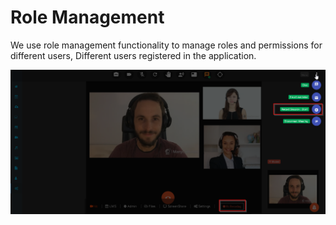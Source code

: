 # Role Management

We use role management functionality to manage roles and permissions for different users, Different users registered in the application.

![](../.gitbook/assets/image%20%28249%29.png)

